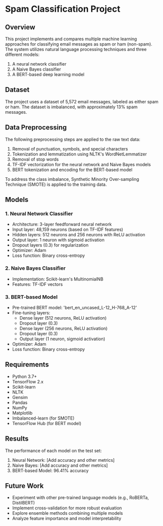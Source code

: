 # Spam Classification Project

## Overview

This project implements and compares multiple machine learning approaches for classifying email messages as spam or ham (non-spam). The system utilizes natural language processing techniques and three different models:

1. A neural network classifier
2. A Naive Bayes classifier
3. A BERT-based deep learning model

## Dataset

The project uses a dataset of 5,572 email messages, labeled as either spam or ham. The dataset is imbalanced, with approximately 13% spam messages.

## Data Preprocessing

The following preprocessing steps are applied to the raw text data:

1. Removal of punctuation, symbols, and special characters
2. Tokenization and lemmatization using NLTK's WordNetLemmatizer
3. Removal of stop words
4. TF-IDF vectorization for the neural network and Naive Bayes models
5. BERT tokenization and encoding for the BERT-based model

To address the class imbalance, Synthetic Minority Over-sampling Technique (SMOTE) is applied to the training data.

## Models

### 1. Neural Network Classifier

- Architecture: 3-layer feedforward neural network
- Input layer: 48,159 neurons (based on TF-IDF features)
- Hidden layers: 512 neurons and 256 neurons with ReLU activation
- Output layer: 1 neuron with sigmoid activation
- Dropout layers (0.3) for regularization
- Optimizer: Adam
- Loss function: Binary cross-entropy

### 2. Naive Bayes Classifier

- Implementation: Scikit-learn's MultinomialNB
- Features: TF-IDF vectors

### 3. BERT-based Model

- Pre-trained BERT model: 'bert_en_uncased_L-12_H-768_A-12'
- Fine-tuning layers:
  - Dense layer (512 neurons, ReLU activation)
  - Dropout layer (0.3)
  - Dense layer (256 neurons, ReLU activation)
  - Dropout layer (0.3)
  - Output layer (1 neuron, sigmoid activation)
- Optimizer: Adam
- Loss function: Binary cross-entropy

## Requirements

- Python 3.7+
- TensorFlow 2.x
- Scikit-learn
- NLTK
- Gensim
- Pandas
- NumPy
- Matplotlib
- Imbalanced-learn (for SMOTE)
- TensorFlow Hub (for BERT model)

## Results

The performance of each model on the test set:

1. Neural Network: [Add accuracy and other metrics]
2. Naive Bayes: [Add accuracy and other metrics]
3. BERT-based Model: 96.41% accuracy

## Future Work

- Experiment with other pre-trained language models (e.g., RoBERTa, DistilBERT)
- Implement cross-validation for more robust evaluation
- Explore ensemble methods combining multiple models
- Analyze feature importance and model interpretability

